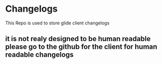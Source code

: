 # Changelogs
This Repo is used to store glide client changelogs
## it is not realy designed to be human readable please go to the github for the client for human readable changelogs
